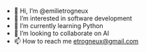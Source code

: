- 👋 Hi, I’m @emilietrogneux
- 👀 I’m interested in software development
- 🌱 I’m currently learning Python
- 💞️ I’m looking to collaborate on AI
- 📫 How to reach me etrogneux@gmail.com

<!---
emilietrogneux/emilietrogneux is a ✨ special ✨ repository because its `README.md` (this file) appears on your GitHub profile.
You can click the Preview link to take a look at your changes.
--->
